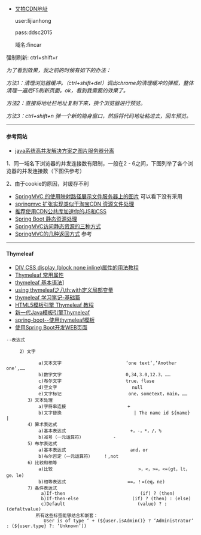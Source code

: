 * [又拍CDN地址](https://www.upyun.com/index.html)

  user:lijianhong

  pass:ddsc2015

  域名:fincar

强制刷新: ctrl+shift+r

_为了看到效果，我之前的时候有如下的办法：_

_方法1：清理浏览器缓冲。（ctrl+shift+del）调出chrome的清理缓冲的弹框，整体清理一遍后F5刷新页面。ok，看到我需要的效果了。_

_方法2：直接将地址栏地址复制下来，换个浏览器进行预览。_

_方法3：ctrl+shift+n 弹一个新的隐身窗口，然后将代码地址粘进去，回车预览。_

---

#### 参考网站

* [java系统高并发解决方案之图片服务器分离](http://blog.csdn.net/qq_14979657/article/details/53195503)

1、同一域名下浏览器的并发连接数有限制，一般在2 - 6之间，下图列举了各个浏览器的并发连接数（下图供参考）

2、由于cookie的原因，对缓存不利

* [SpringMVC 的使用映射路径展示文件服务器上的图片](http://blog.csdn.net/yansong_8686/article/details/47356499)  可以看下没有采用
* [springmvc 扩张实现类似于淘宝CDN 资源文件处理](http://www.myexception.cn/vc-mfc/1707828.html)
* [推荐使用CDN公共库加速你的JS和CSS](http://caibaojian.com/cdn-js.html)
* [Spring Boot 静态资源处理](http://blog.csdn.net/catoop/article/details/50501706)
* [SpringMVC访问静态资源的三种方式](http://blog.csdn.net/u012730299/article/details/51872704)
* [SpringMVC的几种返回方式](http://blog.csdn.net/sunhuwh/article/details/41727257) 参考

---

#### Thymeleaf

* [DIV CSS display \(block none inline\)属性的用法教程](http://www.divcss5.com/rumen/r291.shtml)
* [Thymeleaf 常用属性](http://www.cnblogs.com/hjwublog/p/5051732.html)
* [thymeleaf 基本语法](http://www.cnblogs.com/nuoyiamy/p/5591559.html)\]
* [using thymeleaf之八th:with定义局部变量](http://blog.csdn.net/sun_jy2011/article/details/40299415)
* [thymeleaf 学习笔记-基础篇](http://www.bubuko.com/infodetail-1346127.html)
* [HTML5模板引擎 Thymeleaf 教程](http://www.open-open.com/lib/view/open1383622135586.html)
* [新一代Java模板引擎Thymeleaf](https://www.tianmaying.com/tutorial/using-thymeleaf)
* [spring-boot--使用thymeleaf模板](http://blog.csdn.net/u014695188/article/details/52347318)
* [使用Spring Boot开发WEB页面](http://www.jianshu.com/p/23bea93e34c7)

```
--表达式

　　　2）文字

            a)文本文字                        ‘one text‘,‘Another one‘,……
            b)数字文字                        0,34,3.0,12.3，……
            c)布尔文字                        true，flase
            d)空文字                            null
            e)文字标记                         one，sometext，main，……
        3）文本处理
            a)字符串连接                       +
            b)文字替换                           | The name id ${name} |        
        4）算术表达式
            a)基本表达式                        +，-，*，/，%
            b)减号（一元运算符）           -
        5）布尔表达式
            a)基本表达式                        and，or
            b)布尔否定（一元运算符）    ！,not
        6）比较和相等
            a)比较                                >，<，>=，<=(gt，lt，ge，le)    
            b)相等表达式                       ==，！=(eq，ne)
        7）条件表达式
             a)If-then                            (if) ? (then)
             b)If-then-else                    (if) ? (then) : (else)
             c)Default                           (value) ? : (defaltvalue)           
           所有这些标签能够结合和嵌套：
              User is of type ‘ + (${user.isAdmin()} ? ‘Administrator‘ : (${user.type} ?: ‘Unknown‘))
```



